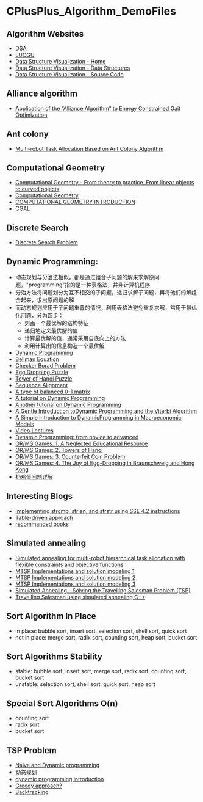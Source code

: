# CPlusPlus_Algorithm_DemoFiles

## Algorithm Websites   
  * [DSA](https://www.tutorialspoint.com/data_structures_algorithms/index.htm)
  * [LUOGU](https://www.luogu.com.cn/)
  * [Data Structure Visualization - Home](https://www.cs.usfca.edu/~galles/visualization/)
  * [Data Structure Visualization - Data Structures](https://www.cs.usfca.edu/~galles/visualization/Algorithms.html)
  * [Data Structure Visualization - Source Code](https://www.cs.usfca.edu/~galles/visualization/source.html)

## Alliance algorithm
  * [Application of the “Alliance Algorithm” to Energy Constrained Gait Optimization](https://link.springer.com/chapter/10.1007/978-3-642-32060-6_40)

## Ant colony
  * [Multi-robot Task Allocation Based on Ant Colony Algorithm](http://www.jcomputers.us/vol7/jcp0709-10.pdf)

## Computational Geometry
  * [Computational Geometry - From theory to practice, From linear objects to curved objects](https://tel.archives-ouvertes.fr/tel-00175997/file/english.pdf)
  * [Computational Geometry](http://www.cs.virginia.edu/~robins/cs6161/slides/Algorithms%20-%20slide%20set%204%20v116%20-%2004%20Computational_Geometry.pdf)
  * [COMPUTATIONAL GEOMETRY INTRODUCTION](https://cw.fel.cvut.cz/b181/_media/courses/cg/lectures/01-intro.pdf)
  * [CGAL](https://www.cgal.org/)
  
## Discrete Search
  * [Discrete Search Problem](https://zhuanlan.zhihu.com/p/89626842)
   
## Dynamic Programming:
  * 动态规划与分治法相似，都是通过组合子问题的解来求解原问题，"programming"指的是一种表格法，并非计算机程序
  * 分治方法将问题划分为互不相交的子问题，递归求解子问题，再将他们的解组合起来，求出原问题的解
  * 而动态规划应用于子问题重叠的情况，利用表格法避免重复求解，常用于最优化问题，分为四步：
    * 刻画一个最优解的结构特征
    * 递归地定义最优解的值
    * 计算最优解的值，通常采用自底向上的方法
    * 利用计算出的信息构造一个最优解
  * [Dynamic Programming](https://en.wikipedia.org/wiki/Dynamic_programming)
  * [Bellman Equation](https://en.wikipedia.org/wiki/Bellman_equation)
  * [Checker Borad Problem](https://en.wikipedia.org/wiki/Dynamic_programming#Checkerboard)
  * [Egg Dropping Puzzle](https://en.wikipedia.org/wiki/Dynamic_programming#Egg_dropping_puzzle)
  * [Tower of Hanoi Puzzle](https://en.wikipedia.org/wiki/Dynamic_programming#Tower_of_Hanoi_puzzle)
  * [Sequence Alignment](https://en.wikipedia.org/wiki/Dynamic_programming#Sequence_alignment)
  * [A type of balanced 0-1 matrix](https://en.wikipedia.org/wiki/Dynamic_programming#A_type_of_balanced_0%E2%80%931_matrix)
  * [A tutorial on Dynamic Programming](https://mat.gsia.cmu.edu/classes/dynamic/dynamic.html)
  * [Another tutorial on Dynamic Programming](https://web.archive.org/web/20080626183359/http://www.avatar.se/lectures/molbioinfo2001/dynprog/dynamic.html)
  * [A Gentle Introduction toDynamic Programming and the Viterbi Algorithm](https://www.cambridge.org/resources/0521882672/7934_kaeslin_dynpro_new.pdf)
  * [A Simple Introduction to DynamicProgramming in Macroeconomic Models](https://researchspace.auckland.ac.nz/bitstream/handle/2292/190/230.pdf)
  * [Video Lectures](https://ocw.mit.edu/courses/electrical-engineering-and-computer-science/6-046j-introduction-to-algorithms-sma-5503-fall-2005/video-lectures/)
  * [Dynamic Programming: from novice to advanced](https://www.topcoder.com/community/data-science/data-science-tutorials/dynamic-programming-from-novice-to-advanced/)
  * [OR/MS Games: 1. A Neglected Educational Resource](https://pubsonline.informs.org/doi/pdf/10.1287/ited.2.3.86)
  * [OR/MS Games: 2. Towers of Hanoi](https://pubsonline.informs.org/doi/pdf/10.1287/ited.3.1.45)
  * [OR/MS Games: 3. Counterfeit Coin Problem](https://pubsonline.informs.org/doi/pdf/10.1287/ited.3.2.32)
  * [OR/MS Games: 4. The Joy of Egg-Dropping in Braunschweig and Hong Kong](https://pubsonline.informs.org/doi/pdf/10.1287/ited.4.1.48)
  * [扔鸡蛋问题详解](https://blog.csdn.net/joylnwang/article/details/6769160)
  
## Interesting Blogs
  * [Implementing strcmp, strlen, and strstr using SSE 4.2 instructions](https://www.strchr.com/strcmp_and_strlen_using_sse_4.2)
  * [Table-driven approach](https://www.strchr.com/table-driven)
  * [recommanded books](https://www.strchr.com/links)
  
## Simulated annealing
  * [Simulated annealing for multi-robot hierarchical task allocation with flexible constraints and objective functions](https://www.semanticscholar.org/paper/Simulated-annealing-for-multi-robot-hierarchical-Mosteo-Montano/07e560f85142bcb35394823675d06e67e346a57f)
  * [MTSP Implementations and solution modeling 1](https://www.bilibili.com/read/cv6934454?from=search)
  * [MTSP Implementations and solution modeling 2](https://www.bilibili.com/read/cv6944280?from=search)
  * [MTSP Implementations and solution modeling 3](https://www.bilibili.com/read/cv6952033)
  * [Simulated Annealing - Solving the Travelling Salesman Problem (TSP)](https://www.codeproject.com/Articles/26758/Simulated-Annealing-Solving-the-Travelling-Salesma)
  * [Travelling Salesman using simulated annealing C++](https://deerishi.github.io/tsp-using-simulated-annealing-c-)

## Sort Algorithm In Place
  * in place: bubble sort, insert sort, selection sort, shell sort, quick sort
  * not in place: merge sort, radix sort, counting sort, heap sort, bucket sort
  
## Sort Algorithms Stability
  * stable: bubble sort, insert sort, merge sort, radix sort, counting sort, bucket sort
  * unstable: selection sort, shell sort, quick sort, heap sort
  
## Special Sort Algorithms O(n)
  * counting sort
  * radix sort
  * bucket sort
    
## TSP Problem
  * [Naive and Dynamic programming](https://www.geeksforgeeks.org/travelling-salesman-problem-set-1/)
  * [动态规划](https://blog.csdn.net/qq_39559641/article/details/101209534)
  * [dynamic programming introduction](https://people.eecs.berkeley.edu/~vazirani/algorithms/chap6.pdf)
  * [Greedy approach?](https://www.geeksforgeeks.org/travelling-salesman-problem-greedy-approach/?ref=rp)
  * [Backtracking](https://www.geeksforgeeks.org/travelling-salesman-problem-implementation-using-backtracking/?ref=lbp)
  
